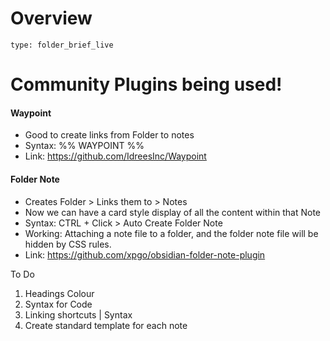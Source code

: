 # Overview
 
```ccard
type: folder_brief_live
```
 
# Community Plugins being used!

#### Waypoint
- Good to create links from Folder to notes
- Syntax: %% WAYPOINT %%
- Link: https://github.com/IdreesInc/Waypoint

#### Folder Note
- Creates Folder > Links them to > Notes
- Now we can have a card style display of all the content within that Note
- Syntax: CTRL + Click > Auto Create Folder Note
- Working: Attaching a note file to a folder, and the folder note file will be hidden by CSS rules.
- Link: https://github.com/xpgo/obsidian-folder-note-plugin


To Do
1. Headings Colour
2. Syntax for Code
3. Linking shortcuts | Syntax
4. Create standard template for each note